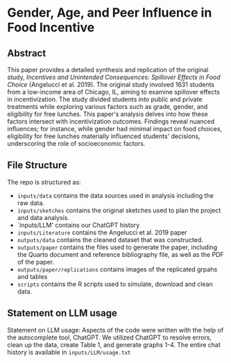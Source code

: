 # Gender, Age, and Peer Influence in Food Incentive
## Abstract
This paper provides a detailed synthesis and replication of the original study, *Incentives and Unintended Consequences: Spillover Effects in Food Choice* (Angelucci et al. 2019). The original study involved 1631 students from a low-income area of Chicago, IL, aiming to examine spillover effects in incentivization. The study divided students into public and private treatments while exploring various factors such as grade, gender, and eligibility for free lunches. This paper's analysis delves into how these factors intersect with incentivization outcomes. Findings reveal nuanced influences; for instance, while gender had minimal impact on food choices, eligibility for free lunches materially influenced students' decisions, underscoring the role of socioeconomic factors.

## File Structure

The repo is structured as:

-   `inputs/data` contains the data sources used in analysis including the raw data.
-   `inputs/sketches` contains the original sketches used to plan the project and data analysis.
-   `inputs/LLM' contains our ChatGPT history
-   `inputs/Literature` contains the Angelucci et al. 2019 paper
-   `outputs/data` contains the cleaned dataset that was constructed.
-   `outputs/paper` contains the files used to generate the paper, including the Quarto document and reference bibliography file, as well as the PDF of the paper.
-   `outputs/paper/replications` contains images of the replicated grpahs and tables
-   `scripts` contains the R scripts used to simulate, download and clean data.

## Statement on LLM usage

Statement on LLM usage: Aspects of the code were written with the help of the autocomplete tool, ChatGPT. We utilized ChatGPT to resolve errors, clean up the data, create Table 1, and generate graphs 1-4. The entire chat history is available in `inputs/LLM/usage.txt`
